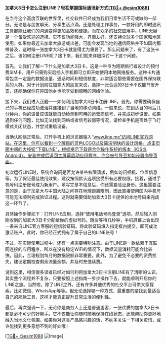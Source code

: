 **加拿大3日卡怎么注册LINE？轻松掌握国际通讯新方式[[TG💪+ @esim1088](https://t.me/s/esim1088)]**

在当今这个高度互联的世界里，社交软件已经成为我们日常生活不可或缺的一部分。无论是与朋友聊天、分享生活点滴，还是处理工作事务，一款好用的即时通讯工具都能让我们的沟通变得更加高效和便捷。而在众多的社交应用中，LINE无疑是一个备受欢迎的选择。它不仅功能强大，界面友好，还支持全球多个国家和地区使用。如果你最近去加拿大旅游或出差，可能会发现当地的通信网络并不如国内那样普及，这时候一张加拿大3日卡就显得尤为重要了。那么问题来了，有了这张卡之后，该如何注册LINE呢？接下来，我们就来详细探讨一下这个问题。

首先，让我们了解一下什么是加拿大3日卡。这是一种专为短期旅行者设计的预付费SIM卡，用户只需购买后插入手机即可立即开始使用本地网络服务。这种卡片通常包含一定量的数据流量、通话时间和短信额度，非常适合那些需要在国外保持联系的人群。对于计划前往加拿大的朋友来说，选择一张合适的3日卡不仅能节省开支，还能确保你在异国他乡也能享受到顺畅的网络体验。

接下来，我们进入正题——如何利用加拿大3日卡注册LINE。首先，你需要确保自己的手机已经成功激活并连接到了当地的移动网络。一般来说，在到达目的地后几分钟内，你的设备应该就能自动检测到可用的运营商信号，并完成初步设置。如果遇到任何问题，比如无法找到网络或者信号较弱等情况，请检查手机是否处于飞行模式关闭状态，并尝试重启设备。

当确认网络正常后，打开手机上的浏览器输入“www.line.me”访问LINE官方网站。在这里，你可以看到一个醒目的蓝色LOGO以及简洁明快的设计风格。点击页面中间的大按钮“下载LINE”，根据提示下载适合你操作系统的版本（iOS或Android）。安装完成后返回主屏幕启动应用程序，你会被引导至初始设置向导页面。

初次运行LINE时，系统会询问是否允许某些权限请求，例如访问相机、位置信息等。为了保证最佳使用效果，建议按照默认选项接受所有必要权限。接着，通过手机号码注册账号成为新用户。填写完基本信息后，你还需要验证身份。这里需要注意的是，由于加拿大与中国大陆之间存在地理距离限制，因此直接使用国内手机号可能无法顺利完成验证过程。这时就需要借助加拿大3日卡提供的本地号码来完成这一环节了。

具体操作步骤如下：打开LINE应用，选择“使用电话号码登录”选项，然后输入刚刚收到的加拿大3日卡分配给你的虚拟号码。随后等待几秒钟，手机屏幕上会出现一条来自LINE官方客服的短信验证码。将此验证码填入指定框内提交，即可成功激活账户。此时，你已经正式拥有了属于自己的LINE账号！

不过，在实际使用过程中，还有一点需要特别注意。由于LINE是一款依赖于互联网连接的应用程序，所以在没有稳定WiFi的情况下，数据流量消耗可能会比较快。因此，合理规划每月的数据限额非常重要。此外，为了避免不必要的资费损失，建议定期检查剩余流量余额，并及时充值续费。

说到这里，相信很多读者已经对如何利用加拿大3日卡注册LINE有了清晰的认识。其实整个流程并不复杂，只要按照上述指南一步步操作下去，就能顺利开启你的LINE之旅。当然啦，除了LINE之外，还有许多其他优秀的社交平台可供大家探索，比如微信、WhatsApp等等。但无论选择哪一种方式，最重要的是找到最适合自己的那款工具，这样才能真正提升日常生活的便利性。

最后，再次强调一下，无论你是商务人士还是普通游客，一张优质的加拿大3日卡都是必不可少的好帮手。它不仅能让你随时随地保持在线状态，还能帮助你更好地融入当地文化氛围。如果你对这类产品感兴趣的话，不妨多关注一下相关资讯，或许能找到更多意想不到的好处哦！

[[TG💪+ @esim1088](https://t.me/s/esim1088) ![Image](https://i.postimg.cc/4NQfJmqS/Snipaste-2025-05-13-00-14-12.png)]